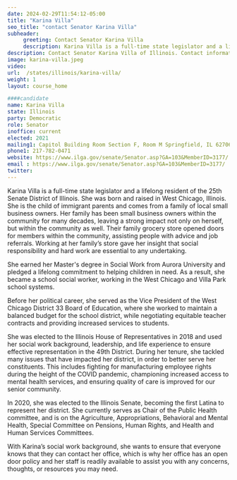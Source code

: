 ```yaml
---
date: 2024-02-29T11:54:12-05:00
title: "Karina Villa"
seo_title: "contact Senator Karina Villa"
subheader:
     greeting: Contact Senator Karina Villa
     description: Karina Villa is a full-time state legislator and a lifelong resident of the 25th Senate District of Illinois. She was born and raised in West Chicago, Illinois.
description: Contact Senator Karina Villa of Illinois. Contact information for Karina Villa includes email address, phone number, and mailing address.
image: karina-villa.jpeg
video:
url:  /states/illinois/karina-villa/
weight: 1
layout: course_home

####candidate
name: Karina Villa
state: Illinois
party: Democratic
role: Senator
inoffice: current
elected: 2021
mailing1: Capitol Building Room Section F, Room M Springfield, IL 62706
phone1: 217-782-0471
website: https://www.ilga.gov/senate/Senator.asp?GA=103&MemberID=3177/
email : https://www.ilga.gov/senate/Senator.asp?GA=103&MemberID=3177/
twitter:
---
```


Karina Villa is a full-time state legislator and a lifelong resident of the 25th Senate District of Illinois. She was born and raised in West Chicago, Illinois. She is the child of immigrant parents and comes from a family of local small business owners. Her family has been small business owners within the community for many decades, leaving a strong impact not only on herself, but within the community as well. Their family grocery store opened doors for members within the community, assisting people with advice and job referrals. Working at her family’s store gave her insight that social responsibility and hard work are essential to any undertaking.

She earned her Master's degree in Social Work from Aurora University and pledged a lifelong commitment to helping children in need. As a result, she became a school social worker, working in the West Chicago and Villa Park school systems.

Before her political career, she served as the Vice President of the West Chicago District 33 Board of Education, where she worked to maintain a balanced budget for the school district, while negotiating equitable teacher contracts and providing increased services to students.

She was elected to the Illinois House of Representatives in 2018 and used her social work background, leadership, and life experience to ensure effective representation in the 49th District. During her tenure, she tackled many issues that have impacted her district, in order to better serve her constituents. This includes fighting for manufacturing employee rights during the height of the COVID pandemic, championing increased access to mental health services, and ensuring quality of care is improved for our senior community.

In 2020, she was elected to the Illinois Senate, becoming the first Latina to represent her district. She currently serves as Chair of the Public Health committee, and is on the Agriculture, Appropriations, Behavioral and Mental Health, Special Committee on Pensions, Human Rights, and Health and Human Services Committees.

With Karina’s social work background, she wants to ensure that everyone knows that they can contact her office, which is why her office has an open door policy and her staff is readily available to assist you with any concerns, thoughts, or resources you may need.
